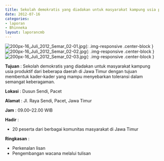 ```yaml
---
title: Sekolah demokratis yang diadakan untuk masyarakat kampung usia produktif dari beberapa daerah di Jawa Timur dengan tujuan membentuk kader-kader yang mampu menyebarkan toleransi dalam semangat keberagaman.
date: 2012-07-16
categories:
- laporan
- Bhinneka
layout: laporancmb
---
```

	
![200px-16_Juli_2012_Semar_02-01.jpg](/uploads/200px-16_Juli_2012_Semar_02-01.jpg){: .img-responsive .center-block }
![200px-16_Juli_2012_Semar_02-02.jpg](/uploads/200px-16_Juli_2012_Semar_02-02.jpg){: .img-responsive .center-block }
![200px-16_Juli_2012_Semar_02-03.jpg](/uploads/200px-16_Juli_2012_Semar_02-03.jpg){: .img-responsive .center-block }

	
**Tujuan** :	Sekolah demokratis yang diadakan untuk masyarakat kampung usia produktif dari beberapa daerah di Jawa Timur dengan tujuan membentuk kader-kader yang mampu menyebarkan toleransi dalam semangat keberagaman.
	
**Lokasi** :	Dusun Sendi, Pacet
	
**Alamat** : 	Jl. Raya Sendi, Pacet, Jawa Timur
	
**Jam** :	09.00–22.00 WIB
	
**Hadir** :	
*	20 peserta dari berbagai komunitas masyarakat di Jawa Timur

**Ringkasan** :	
*	Perkenalan lisan
*	Pengembangan wacana melalui tulisan
